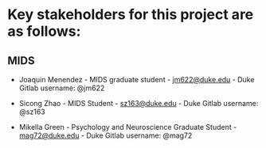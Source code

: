 # Key stakeholders for this project are as follows:

## MIDS

+ Joaquin Menendez - MIDS graduate student - jm622@duke.edu - Duke Gitlab username: @jm622

+ Sicong Zhao - MIDS Student - sz163@duke.edu - Duke Gitlab username: @sz163

+ Mikella Green - Psychology and Neuroscience Graduate Student - mag72@duke.edu - Duke Gitlab username: @mag72


